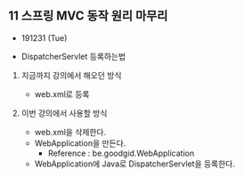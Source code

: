 
 
## 11 스프링 MVC 동작 원리 마무리

- 191231 (Tue)

- DispatcherServlet 등록하는법 

1. 지금까지 강의에서 해오던 방식
    - web.xml로 등록
    
2. 이번 강의에서 사용할 방식
    - web.xml을 삭제한다.
    - WebApplication을 만든다.
        - Reference : be.goodgid.WebApplication
    - WebApplication에 Java로 DispatcherServlet을 등록한다.
    
